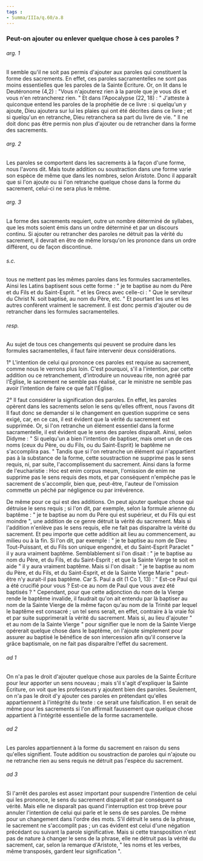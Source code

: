 ```yaml
---
tags : 
- Summa/IIIa/q.60/a.8
---
```


### Peut-on ajouter ou enlever quelque chose à ces paroles ?



###### arg. 1
Il semble qu'il ne soit pas permis d'ajouter aux paroles qui constituent la forme des sacrements. En effet, ces paroles sacramentelles ne sont pas moins essentielles que les paroles de la Sainte Écriture. Or, on lit dans le Deutéronome (4,2) : "Vous n'ajouterez rien à la parole que je vous dis et vous n'en retrancherez rien. " Et dans l'Apocalypse (22, 18) : " J'atteste à quiconque entend les paroles de la prophétie de ce livre : si quelqu'un y ajoute, Dieu ajoutera sur lui les plaies qui ont été décrites dans ce livre ; et si quelqu'un en retranche, Dieu retranchera sa part du livre de vie. " Il ne doit donc pas être permis non plus d'ajouter ou de retrancher dans la forme des sacrements. 

###### arg. 2
Les paroles se comportent dans les sacrements à la façon d'une forme, nous l'avons dit. Mais toute addition ou soustraction dans une forme varie son espèce de même que dans les nombres, selon Aristote. Donc il apparaît que si l'on ajoute ou si l'on retranche quelque chose dans la forme du sacrement, celui-ci ne sera plus le même. 

###### arg. 3
La forme des sacrements requiert, outre un nombre déterminé de syllabes, que les mots soient émis dans un ordre déterminé et par un discours continu. Si ajouter ou retrancher des paroles ne détruit pas la vérité du sacrement, il devrait en être de même lorsqu'on les prononce dans un ordre différent, ou de façon discontinue. 

###### s.c.
tous ne mettent pas les mêmes paroles dans les formules sacramentelles. Ainsi les Latins baptisent sous cette forme : " je te baptise au nom du Père et du Fils et du Saint-Esprit. " et les Grecs avec celle-ci : " Que le serviteur du Christ N. soit baptisé, au nom du Père, etc. " Et pourtant les uns et les autres confèrent vraiment le sacrement. Il est donc permis d'ajouter ou de retrancher dans les formules sacramentelles. 

###### resp.
Au sujet de tous ces changements qui peuvent se produire dans les formules sacramentelles, il faut faire intervenir deux considérations. 

1° L'intention de celui qui prononce ces paroles est requise au sacrement, comme nous le verrons plus loin. C'est pourquoi, s'il a l'intention, par cette addition ou ce retranchement, d'introduire un nouveau rite, non agréé par l'Église, le sacrement ne semble pas réalisé, car le ministre ne semble pas avoir l'intention de faire ce que fait l'Église. 

2° Il faut considérer la signification des paroles. En effet, les paroles opèrent dans les sacrements selon le sens qu'elles offrent, nous l'avons dit Il faut donc se demander si le changement en question supprime ce sens exigé, car, en ce cas, il est évident que la vérité du sacrement est supprimée. Or, si l'on retranche un élément essentiel dans la forme sacramentelle, il est évident que le sens des paroles disparaît. Ainsi, selon Didyme : " Si quelqu'un a bien l'intention de baptiser, mais omet un de ces noms (ceux du Père, ou du Fils, ou du Saint-Esprit) le baptême ne s'accomplira pas. " Tandis que si l'on retranche un élément qui n'appartient pas à la substance de la forme, cette soustraction ne supprime pas le sens requis, ni, par suite, l'accomplissement du sacrement. Ainsi dans la forme de l'eucharistie : Hoc est enim corpus meum, l'omission de enim ne supprime pas le sens requis des mots, et par conséquent n'empêche pas le sacrement de s'accomplir, bien que, peut-être, l'auteur de l'omission commette un péché par négligence ou par irrévérence. 

De même pour ce qui est des additions. On peut ajouter quelque chose qui détruise le sens requis ; si l'on dit, par exemple, selon la formule arienne du baptême : " je te baptise au nom du Père qui est supérieur, et du Fils qui est moindre ", une addition de ce genre détruit la vérité du sacrement. Mais si l'addition n'enlève pas le sens requis, elle ne fait pas disparaître la vérité du sacrement. Et peu importe que cette addition ait lieu au commencement, au milieu ou à la fin. Si l'on dit, par exemple : " je te baptise au nom de Dieu Tout-Puissant, et du Fils son unique engendré, et du Saint-Esprit Paraclet " il y aura vraiment baptême. Semblablement si l'on disait : " je te baptise au nom du Père, et du Fils, et du Saint-Esprit ; et que la Sainte Vierge te soit en aide " il y aura vraiment baptême. Mais si l'on disait : " je te baptise au nom du Père, et du Fils, et du Saint-Esprit, et de la Sainte Vierge Marie " peut-être n'y aurait-il pas baptême. Car S. Paul a dit (1 Co 1, 13) : " Est-ce Paul qui a été crucifié pour vous ? Est-ce au nom de Paul que vous avez été baptisés ? " Cependant, pour que cette adjonction du nom de la Vierge rende le baptême invalide, il faudrait qu'on ait entendu par là baptiser au nom de la Sainte Vierge de la même façon qu'au nom de la Trinité par lequel le baptême est consacré ; un tel sens serait, en effet, contraire à la vraie foi et par suite supprimerait la vérité du sacrement. Mais si, au lieu d'ajouter " et au nom de la Sainte Vierge " pour signifier que le nom de la Sainte Vierge opérerait quelque chose dans le baptême, on l'ajoute simplement pour assurer au baptisé le bénéfice de son intercession afin qu'il conserve la grâce baptismale, on ne fait pas disparaître l'effet du sacrement. 

###### ad 1
On n'a pas le droit d'ajouter quelque chose aux paroles de la Sainte Écriture pour leur apporter un sens nouveau ; mais s'il s'agit d'expliquer la Sainte Écriture, on voit que les professeurs y ajoutent bien des paroles. Seulement, on n'a pas le droit d'y ajouter ces paroles en prétendant qu'elles appartiennent à l'intégrité du texte : ce serait une falsification. Il en serait de même pour les sacrements si l'on affirmait faussement que quelque chose appartient à l'intégrité essentielle de la forme sacramentelle. 

###### ad 2
Les paroles appartiennent à la forme du sacrement en raison du sens qu'elles signifient. Toute addition ou soustraction de paroles qui n'ajoute ou ne retranche rien au sens requis ne détruit pas l'espèce du sacrement. 

###### ad 3
Si l'arrêt des paroles est assez important pour suspendre l'intention de celui qui les prononce, le sens du sacrement disparaît et par conséquent sa vérité. Mais elle ne disparaît pas quand l'interruption est trop brève pour annuler l'intention de celui qui parle et le sens de ses paroles. De même pour un changement dans l'ordre des mots. S'il détruit le sens de la phrase, le sacrement ne s'accomplit pas ; un cas évident est celui d'une négation précédant ou suivant la parole significative. Mais si cette transposition n'est pas de nature à changer le sens de la phrase, elle ne détruit pas la vérité du sacrement, car, selon la remarque d'Aristote, " les noms et les verbes, même transposés, gardent leur signification ".





